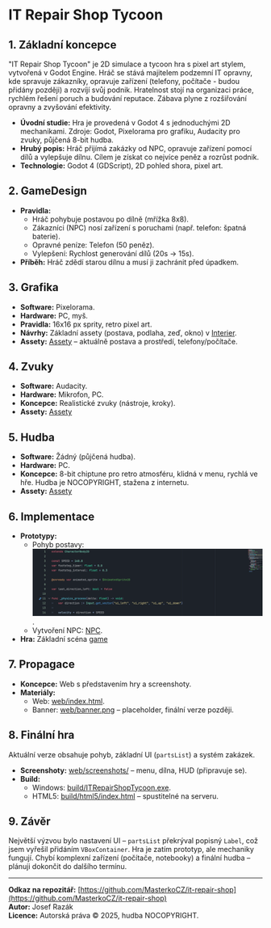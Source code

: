 # IT Repair Shop Tycoon

## 1. Základní koncepce
"IT Repair Shop Tycoon" je 2D simulace a tycoon hra s pixel art stylem, vytvořená v Godot Engine. Hráč se stává majitelem podzemní IT opravny, kde spravuje zákazníky, opravuje zařízení (telefony, počítače - budou přidány později) a rozvíjí svůj podnik. Hratelnost stojí na organizaci práce, rychlém řešení poruch a budování reputace. Zábava plyne z rozšiřování opravny a zvyšování efektivity.

- **Úvodní studie:** Hra je provedená v Godot 4 s jednoduchými 2D mechanikami. Zdroje: Godot, Pixelorama pro grafiku, Audacity pro zvuky, půjčená 8-bit hudba.
- **Hrubý popis:** Hráč přijímá zakázky od NPC, opravuje zařízení pomocí dílů a vylepšuje dílnu. Cílem je získat co nejvíce peněz a rozrůst podnik.
- **Technologie:** Godot 4 (GDScript), 2D pohled shora, pixel art.

## 2. GameDesign
- **Pravidla:**
  - Hráč pohybuje postavou po dílně (mřížka 8x8).
  - Zákazníci (NPC) nosí zařízení s poruchami (např. telefon: špatná baterie).
  - Opravné peníze: Telefon (50 peněz).
  - Vylepšení: Rychlost generování dílů (20s → 15s).
- **Příběh:** Hráč zdědí starou dílnu a musí ji zachránit před úpadkem.

## 3. Grafika
- **Software:** Pixelorama.
- **Hardware:** PC, myš.
- **Pravidla:** 16x16 px sprity, retro pixel art.
- **Návrhy:** Základní assety (postava, podlaha, zeď, okno) v [Interier](https://github.com/MasterkoCZ/it-repair-shop/tree/main/Graphics/Interier).
- **Assety:** [Assety](https://github.com/MasterkoCZ/it-repair-shop/tree/main/Graphics) – aktuálně postava a prostředí, telefony/počítače.

## 4. Zvuky
- **Software:** Audacity.
- **Hardware:** Mikrofon, PC.
- **Koncepce:** Realistické zvuky (nástroje, kroky).
- **Assety:** [Assety](https://github.com/MasterkoCZ/it-repair-shop/tree/main/Audio)

## 5. Hudba
- **Software:** Žádný (půjčená hudba).
- **Hardware:** PC.
- **Koncepce:** 8-bit chiptune pro retro atmosféru, klidná v menu, rychlá ve hře. Hudba je NOCOPYRIGHT, stažena z internetu.
- **Assety:** [Assety](https://github.com/MasterkoCZ/it-repair-shop/tree/main/Audio)

## 6. Implementace
- **Prototypy:**
  - Pohyb postavy: ![Pohyb](https://github.com/MasterkoCZ/it-repair-shop/blob/main/obr%C3%A1zky/pohyb.png).
  - Vytvoření NPC: [NPC](https://github.com/MasterkoCZ/it-repair-shop/blob/main/obr%C3%A1zky/npc.png).
- **Hra:** Základní scéna [game](https://github.com/MasterkoCZ/it-repair-shop/blob/main/Scenes/game.tscn)

## 7. Propagace
- **Koncepce:** Web s představením hry a screenshoty.
- **Materiály:**
  - Web: [web/index.html](web/index.html).
  - Banner: [web/banner.png](web/banner.png) – placeholder, finální verze později.

## 8. Finální hra
Aktuální verze obsahuje pohyb, základní UI (`partsList`) a systém zakázek.  
- **Screenshoty:** [web/screenshots/](web/screenshots/) – menu, dílna, HUD (připravuje se).
- **Build:**
  - Windows: [build/ITRepairShopTycoon.exe](build/ITRepairShopTycoon.exe).
  - HTML5: [build/html5/index.html](build/html5/index.html) – spustitelné na serveru.

## 9. Závěr
Největší výzvou bylo nastavení UI – `partsList` překrýval popisný `Label`, což jsem vyřešil přidáním `VBoxContainer`. Hra je zatím prototyp, ale mechaniky fungují. Chybí komplexní zařízení (počítače, notebooky) a finální hudba – plánuji dokončit do dalšího termínu.

---

**Odkaz na repozitář:** [https://github.com/MasterkoCZ/it-repair-shop](https://github.com/MasterkoCZ/it-repair-shop)  
**Autor:** Josef Razák  
**Licence:** Autorská práva © 2025, hudba NOCOPYRIGHT.
